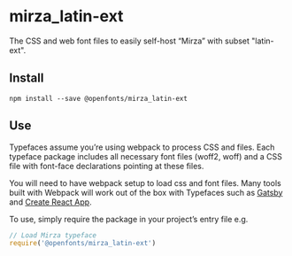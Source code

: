 
# mirza_latin-ext

The CSS and web font files to easily self-host “Mirza” with subset "latin-ext".

## Install

`npm install --save @openfonts/mirza_latin-ext`

## Use

Typefaces assume you’re using webpack to process CSS and files. Each typeface
package includes all necessary font files (woff2, woff) and a CSS file with
font-face declarations pointing at these files.

You will need to have webpack setup to load css and font files. Many tools built
with Webpack will work out of the box with Typefaces such as [Gatsby](https://github.com/gatsbyjs/gatsby)
and [Create React App](https://github.com/facebookincubator/create-react-app).

To use, simply require the package in your project’s entry file e.g.

```javascript
// Load Mirza typeface
require('@openfonts/mirza_latin-ext')
```
